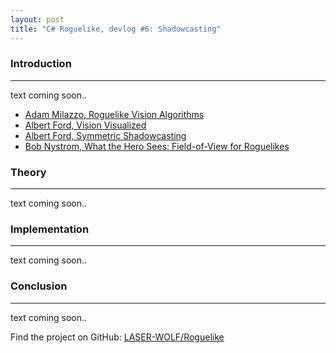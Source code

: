 ```yaml
---
layout: post
title: "C# Roguelike, devlog #6: Shadowcasting"
---
```


### Introduction
---

text coming soon..

- [Adam Milazzo, Roguelike Vision Algorithms](http://www.adammil.net/blog/v125_Roguelike_Vision_Algorithms.html)
- [Albert Ford, Vision Visualized](https://youtu.be/y1zkrTcNJbc)
- [Albert Ford, Symmetric Shadowcasting](https://www.albertford.com/shadowcasting/)
- [Bob Nystrom, What the Hero Sees: Field-of-View for Roguelikes](https://journal.stuffwithstuff.com/2015/09/07/what-the-hero-sees/)

### Theory
---

text coming soon..

### Implementation
---

text coming soon..

### Conclusion
---

text coming soon..

Find the project on GitHub: [LASER-WOLF/Roguelike](https://github.com/LASER-WOLF/Roguelike)